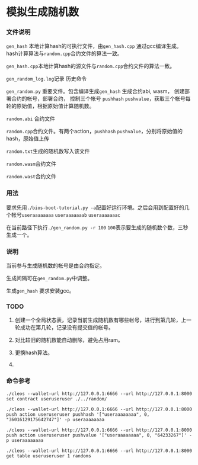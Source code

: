 # 模拟生成随机数

### 文件说明

`gen_hash` 本地计算hash的可执行文件，由`gen_hash.cpp` 通过gcc编译生成。hash计算算法与`random.cpp`合约文件的算法一致。

`gen_hash.cpp`本地计算hash的源文件与`random.cpp`合约文件的算法一致。

`gen_random_log.log`记录 历史命令

`gen_random.py` 重要文件。包含编译生成`gen_hash` 生成合约abi,  wasm， 创建部署合约的帐号，部署合约， 控制三个帐号 `pushhash` `pushvalue`，获取三个帐号每轮的原始值，根据原始值计算随机数。

`random.abi` 合约文件

`random.cpp`合约文件。有两个action，`pushhash` `pushvalue`，分别将原始值的hash，原始值上传

`random.txt`生成的随机数写入该文件

`random.wasm`合约文件

`random.wast`合约文件

### 用法

要求先用`./bios-boot-tutorial.py -a`配置好运行环境。之后会用到配置好的几个帐号`useraaaaaaaa` `useraaaaaaab` `useraaaaaaac` 

在当前路径下执行`./gen_random.py -r 100` `100`表示要生成的随机数个数，三秒生成一个。

### 说明

当前参与生成随机数的帐号是由合约指定。

生成间隔可在`gen_random.py`中调整。

生成`gen_hash` 要求安装gcc。

### TODO

1. 创建一个全局状态表，记录当前生成随机数有哪些帐号，进行到第几轮，上一轮成功在第几轮，记录没有提交值的帐号。

2. 对比较旧的随机数能自动删除，避免占用ram。

3. 更换hash算法。

4. 

### 命令参考

```
./cleos --wallet-url http://127.0.0.1:6666 --url http://127.0.0.1:8000 set contract useruseruser ./../random/

./cleos --wallet-url http://127.0.0.1:6666 --url http://127.0.0.1:8000 push action useruseruser pushhash '["useraaaaaaaa", 0, "36016129175642747"]' -p useraaaaaaaa

./cleos --wallet-url http://127.0.0.1:6666 --url http://127.0.0.1:8000 push action useruseruser pushvalue '["useraaaaaaaa", 0, "64233267"]' -p useraaaaaaaa

./cleos --wallet-url http://127.0.0.1:6666 --url http://127.0.0.1:8000 get table useruseruser 1 randoms
```